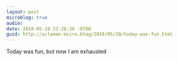 ```yaml
---
layout: post
microblog: true
audio: 
date: 2018-05-19 22:26:29 -0700
guid: http://aclaman.micro.blog/2018/05/20/today-was-fun.html
---
```

Today was fun, but now I am exhausted 
